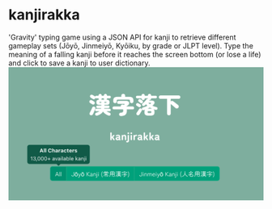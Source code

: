 # kanjirakka
'Gravity' typing game using a JSON API for kanji to retrieve different gameplay sets (Jōyō, Jinmeiyō, Kyōiku, by grade or JLPT level).
Type the meaning of a falling kanji before it reaches the screen bottom (or lose a life) and click to save a kanji to user dictionary.
![preview](readme-img.png)
